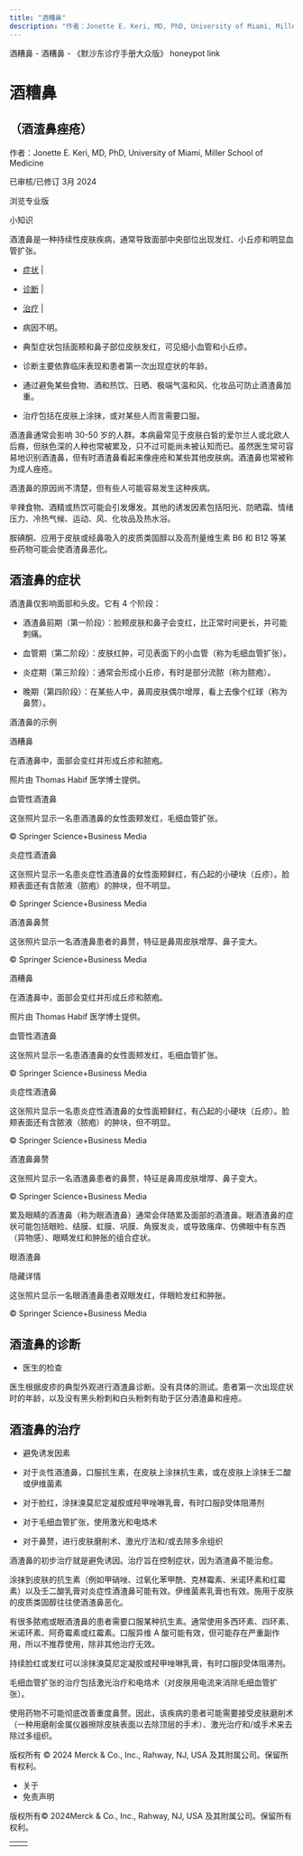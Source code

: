```yaml
---
title: "酒糟鼻"
description: "作者：Jonette E. Keri, MD, PhD, University of Miami, Miller School of Medicine"
---
```


﻿酒糟鼻 \- 酒糟鼻 \- 《默沙东诊疗手册大众版》 honeypot link

# 酒糟鼻

## （酒渣鼻痤疮）

作者：Jonette E. Keri, MD, PhD, University of Miami, Miller School of Medicine

已审核/已修订 3月 2024

浏览专业版

小知识

酒渣鼻是一种持续性皮肤疾病，通常导致面部中央部位出现发红、小丘疹和明显血管扩张。

- [症状](#症状_v8517500_zh) \|
- [诊断](#诊断_v8517509_zh) \|
- [治疗](#治疗_v791564_zh) \|

- 病因不明。

- 典型症状包括面颊和鼻子部位皮肤发红，可见细小血管和小丘疹。

- 诊断主要依靠临床表现和患者第一次出现症状的年龄。

- 通过避免某些食物、酒和热饮、日晒、极端气温和风、化妆品可防止酒渣鼻加重。

- 治疗包括在皮肤上涂抹，或对某些人而言需要口服。


酒渣鼻通常会影响 30-50 岁的人群。本病最常见于皮肤白皙的爱尔兰人或北欧人后裔，但肤色深的人种也常被累及，只不过可能尚未被认知而已。虽然医生常可容易地识别酒渣鼻，但有时酒渣鼻看起来像痤疮和某些其他皮肤病。酒渣鼻也常被称为成人痤疮。

酒渣鼻的原因尚不清楚，但有些人可能容易发生这种疾病。

辛辣食物、酒精或热饮可能会引发爆发。其他的诱发因素包括阳光、防晒霜、情绪压力、冷热气候、运动、风、化妆品及热水浴。

胺碘酮、应用于皮肤或经鼻吸入的皮质类固醇以及高剂量维生素 B6 和 B12 等某些药物可能会使酒渣鼻恶化。

## 酒渣鼻的症状

酒渣鼻仅影响面部和头皮。它有 4 个阶段：

- 酒渣鼻前期（第一阶段）：脸颊皮肤和鼻子会变红，比正常时间更长，并可能刺痛。

- 血管期（第二阶段）：皮肤红肿，可见表面下的小血管（称为毛细血管扩张）。

- 炎症期（第三阶段）：通常会形成小丘疹，有时是部分流脓（称为脓疱）。

- 晚期（第四阶段）：在某些人中，鼻周皮肤偶尔增厚，看上去像个红球（称为鼻赘）。


酒渣鼻的示例



酒糟鼻

在酒渣鼻中，面部会变红并形成丘疹和脓疱。

照片由 Thomas Habif 医学博士提供。



血管性酒渣鼻

这张照片显示一名患酒渣鼻的女性面颊发红，毛细血管扩张。

© Springer Science+Business Media



炎症性酒渣鼻

这张照片显示一名患炎症性酒渣鼻的女性面颊鲜红，有凸起的小硬块（丘疹）。脸颊表面还有含脓液（脓疱）的肿块，但不明显。

© Springer Science+Business Media



酒渣鼻鼻赘

这张照片显示一名酒渣鼻患者的鼻赘，特征是鼻周皮肤增厚、鼻子变大。

© Springer Science+Business Media



酒糟鼻

在酒渣鼻中，面部会变红并形成丘疹和脓疱。

照片由 Thomas Habif 医学博士提供。



血管性酒渣鼻

这张照片显示一名患酒渣鼻的女性面颊发红，毛细血管扩张。

© Springer Science+Business Media



炎症性酒渣鼻

这张照片显示一名患炎症性酒渣鼻的女性面颊鲜红，有凸起的小硬块（丘疹）。脸颊表面还有含脓液（脓疱）的肿块，但不明显。

© Springer Science+Business Media



酒渣鼻鼻赘

这张照片显示一名酒渣鼻患者的鼻赘，特征是鼻周皮肤增厚、鼻子变大。

© Springer Science+Business Media

累及眼睛的酒渣鼻（称为眼酒渣鼻）通常会伴随累及面部的酒渣鼻。眼酒渣鼻的症状可能包括眼睑、结膜、虹膜、巩膜、角膜发炎，或导致瘙痒、仿佛眼中有东西（异物感）、眼睛发红和肿胀的组合症状。

眼酒渣鼻



隐藏详情

这张照片显示一名眼酒渣鼻患者双眼发红，伴眼睑发红和肿胀。

© Springer Science+Business Media

## 酒渣鼻的诊断

- 医生的检查


医生根据皮疹的典型外观进行酒渣鼻诊断。没有具体的测试。患者第一次出现症状时的年龄，以及没有黑头粉刺和白头粉刺有助于区分酒渣鼻和痤疮。

## 酒渣鼻的治疗

- 避免诱发因素

- 对于炎性酒渣鼻，口服抗生素，在皮肤上涂抹抗生素，或在皮肤上涂抹壬二酸或伊维菌素

- 对于脸红，涂抹溴莫尼定凝胶或羟甲唑啉乳膏，有时口服β受体阻滞剂

- 对于毛细血管扩张，使用激光和电烙术

- 对于鼻赘，进行皮肤磨削术、激光疗法和/或去除多余组织


酒渣鼻的初步治疗就是避免诱因。治疗旨在控制症状，因为酒渣鼻不能治愈。

涂抹到皮肤的抗生素（例如甲硝唑、过氧化苯甲酰、克林霉素、米诺环素和红霉素）以及壬二酸乳膏对炎症性酒渣鼻可能有效。伊维菌素乳膏也有效。施用于皮肤的皮质类固醇往往使酒渣鼻恶化。

有很多脓疱或眼酒渣鼻的患者需要口服某种抗生素。通常使用多西环素、四环素、米诺环素、阿奇霉素或红霉素。口服异维 A 酸可能有效，但可能存在严重副作用，所以不推荐使用，除非其他治疗无效。

持续脸红或发红可以涂抹溴莫尼定凝胶或羟甲唑啉乳膏，有时口服β受体阻滞剂。

毛细血管扩张的治疗包括激光治疗和电烙术（对皮肤用电流来消除毛细血管扩张）。

使用药物不可能彻底改善重度鼻赘。因此，该疾病的患者可能需要接受皮肤磨削术（一种用磨削金属仪器擦除皮肤表面以去除顶层的手术）、激光治疗和/或手术来去除过多组织。



版权所有 © 2024
Merck & Co., Inc., Rahway, NJ, USA 及其附属公司。保留所有权利。

- 关于
- 免责声明

版权所有© 2024Merck & Co., Inc., Rahway, NJ, USA 及其附属公司。保留所有权利。

|     |     |
| --- | --- |
|  |  |
